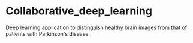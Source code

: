 # Collaborative_deep_learning
Deep learning application to distinguish healthy brain images from that of patients with Parkinson's disease
